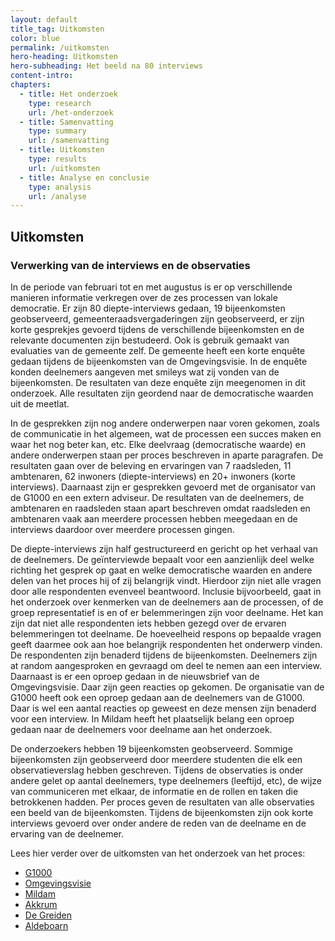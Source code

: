 ```yaml
---
layout: default
title_tag: Uitkomsten
color: blue
permalink: /uitkomsten
hero-heading: Uitkomsten
hero-subheading: Het beeld na 80 interviews
content-intro:
chapters:
  - title: Het onderzoek
    type: research
    url: /het-onderzoek
  - title: Samenvatting
    type: summary
    url: /samenvatting
  - title: Uitkomsten
    type: results
    url: /uitkomsten
  - title: Analyse en conclusie
    type: analysis
    url: /analyse
---
```

## Uitkomsten

### Verwerking van de interviews en de observaties

In de periode van februari tot en met augustus is er op verschillende manieren informatie verkregen over de zes processen van lokale democratie. Er zijn 80 diepte-interviews gedaan, 19 bijeenkomsten geobserveerd, gemeenteraadsvergaderingen zijn geobserveerd, er zijn korte gesprekjes gevoerd tijdens de verschillende bijeenkomsten en de relevante documenten zijn bestudeerd. Ook is gebruik gemaakt van evaluaties van de gemeente zelf. De gemeente heeft een korte enquête gedaan tijdens de bijeenkomsten van de Omgevingsvisie. In de enquête konden deelnemers aangeven met smileys wat zij vonden van de bijeenkomsten. De resultaten van deze enquête zijn meegenomen in dit onderzoek. Alle resultaten zijn geordend naar de democratische waarden uit de meetlat.

In de gesprekken zijn nog andere onderwerpen naar voren gekomen, zoals de communicatie in het algemeen, wat de processen een succes maken en waar het nog beter kan, etc. Elke deelvraag (democratische waarde) en andere onderwerpen staan per proces beschreven in aparte paragrafen. De resultaten gaan over de beleving en ervaringen van 7 raadsleden, 11 ambtenaren, 62 inwoners (diepte-interviews) en 20+ inwoners (korte interviews). Daarnaast zijn er gesprekken gevoerd met de organisator van de G1000 en een extern adviseur. De resultaten van de deelnemers, de ambtenaren en raadsleden staan apart beschreven omdat raadsleden en ambtenaren vaak aan meerdere processen hebben meegedaan en de interviews daardoor over meerdere processen gingen.

De diepte-interviews zijn half gestructureerd en gericht op het verhaal van de deelnemers. De geïnterviewde bepaalt voor een aanzienlijk deel welke richting het gesprek op gaat en welke democratische waarden en andere delen van het proces hij of zij belangrijk vindt. Hierdoor zijn niet alle vragen door alle respondenten evenveel beantwoord. Inclusie bijvoorbeeld, gaat in het onderzoek over kenmerken van de deelnemers aan de processen, of de groep representatief is en of er belemmeringen zijn voor deelname. Het kan zijn dat niet alle respondenten iets hebben gezegd over de ervaren belemmeringen tot deelname. De hoeveelheid respons op bepaalde vragen geeft daarmee ook aan hoe belangrijk respondenten het onderwerp vinden. De respondenten zijn benaderd tijdens de bijeenkomsten. Deelnemers zijn at random aangesproken en gevraagd om deel te nemen aan een interview. Daarnaast is er een oproep gedaan in de nieuwsbrief van de Omgevingsvisie. Daar zijn geen reacties op gekomen. De organisatie van de G1000 heeft ook een oproep gedaan aan de deelnemers van de G1000. Daar is wel een aantal reacties op geweest en deze mensen zijn benaderd voor een interview. In Mildam heeft het plaatselijk belang een oproep gedaan naar de deelnemers voor deelname aan het onderzoek.

De onderzoekers hebben 19 bijeenkomsten geobserveerd. Sommige bijeenkomsten zijn geobserveerd door meerdere studenten die elk een observatieverslag hebben geschreven. Tijdens de observaties is onder andere gelet op aantal deelnemers, type deelnemers (leeftijd, etc), de wijze van communiceren met elkaar, de informatie en de rollen en taken die betrokkenen hadden. Per proces geven de resultaten van alle observaties een beeld van de bijeenkomsten.
Tijdens de bijeenkomsten zijn ook korte interviews gevoerd over onder andere de reden van de deelname en de ervaring van de deelnemer.

Lees hier verder over de uitkomsten van het onderzoek van het proces:

- [G1000](/g1000)
- [Omgevingsvisie](/omgevingsvisie)
- [Mildam](/mildam)
- [Akkrum](/akkrum)
- [De Greiden](/de-greiden)
- [Aldeboarn](/aldeboarn)
